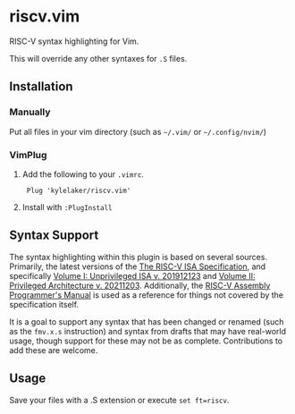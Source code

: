 # riscv.vim

RISC-V syntax highlighting for Vim.

This will override any other syntaxes for `.S` files.

## Installation

### Manually

Put all files in your vim directory (such as `~/.vim/` or `~/.config/nvim/`)

### VimPlug

1. Add the following to your `.vimrc`.

        Plug 'kylelaker/riscv.vim'

2. Install with `:PlugInstall`

## Syntax Support

The syntax highlighting within this plugin is based on several sources.
Primarily, the latest versions of the [The RISC-V ISA Specification][spec],
and specifically [Volume I: Unprivileged ISA v. 201912123][vol1] and
[Volume II: Privileged Architecture v. 20211203][vol2]. Additionally, the
[RISC-V Assembly Programmer's Manual][riscv-asm] is used as a reference for
things not covered by the specification itself.

[spec]: https://riscv.org/technical/specifications/
[vol1]: https://github.com/riscv/riscv-isa-manual/releases/download/Ratified-IMAFDQC/riscv-spec-20191213.pdf
[vol2]: https://github.com/riscv/riscv-isa-manual/releases/download/Priv-v1.12/riscv-privileged-20211203.pdf
[riscv-asm]: https://github.com/riscv-non-isa/riscv-asm-manual/blob/master/riscv-asm.md

It is a goal to support any syntax that has been changed or renamed (such as
the `fmv.x.s` instruction) and syntax from drafts that may have real-world
usage, though support for these may not be as complete. Contributions to add
these are welcome.

## Usage

Save your files with a .S extension or execute `set ft=riscv`.
